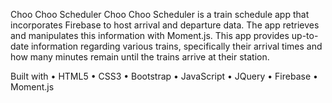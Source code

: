 Choo Choo Scheduler
Choo Choo Scheduler is a train schedule app that incorporates Firebase to host arrival and departure data. The app retrieves and manipulates this information with Moment.js. This app provides up-to-date information regarding various trains, specifically their arrival times and how many minutes remain until the trains arrive at their station.

Built with
• HTML5
• CSS3
• Bootstrap
• JavaScript
• JQuery
• Firebase
• Moment.js
